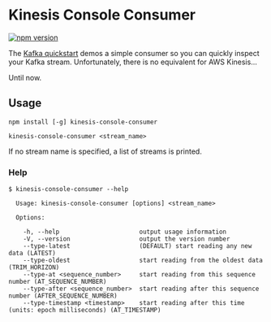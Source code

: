 Kinesis Console Consumer
========================

[![npm version](https://badge.fury.io/js/kinesis-console-consumer.svg)](https://badge.fury.io/js/kinesis-console-consumer)

The [Kafka quickstart] demos a simple consumer so you can quickly inspect your
Kafka stream. Unfortunately, there is no equivalent for AWS Kinesis...

Until now.


Usage
-----

    npm install [-g] kinesis-console-consumer

    kinesis-console-consumer <stream_name>

If no stream name is specified, a list of streams is printed.

### Help

```
$ kinesis-console-consumer --help

  Usage: kinesis-console-consumer [options] <stream_name>

  Options:

    -h, --help                      output usage information
    -V, --version                   output the version number
    --type-latest                   (DEFAULT) start reading any new data (LATEST)
    --type-oldest                   start reading from the oldest data (TRIM_HORIZON)
    --type-at <sequence_number>     start reading from this sequence number (AT_SEQUENCE_NUMBER)
    --type-after <sequence_number>  start reading after this sequence number (AFTER_SEQUENCE_NUMBER)
    --type-timestamp <timestamp>    start reading after this time (units: epoch milliseconds) (AT_TIMESTAMP)
```


  [Kafka quickstart]: http://kafka.apache.org/documentation.html#quickstart_consume
